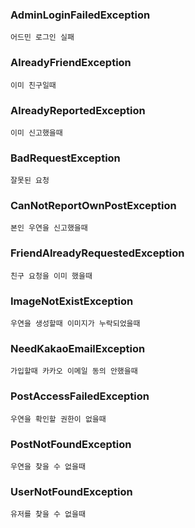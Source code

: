 ### AdminLoginFailedException

`어드민 로그인 실패`

### AlreadyFriendException

`이미 친구일때`

### AlreadyReportedException

`이미 신고했을때`

### BadRequestException

`잘못된 요청`

### CanNotReportOwnPostException

`본인 우연을 신고했을때`

### FriendAlreadyRequestedException

`친구 요청을 이미 했을때`

### ImageNotExistException

`우연을 생성할때 이미지가 누락되었을때`

### NeedKakaoEmailException

`가입할때 카카오 이메일 동의 안했을때`

### PostAccessFailedException

`우연을 확인할 권한이 없을때`

### PostNotFoundException

`우연을 찾을 수 없을때`

### UserNotFoundException

`유저를 찾을 수 없을때`
